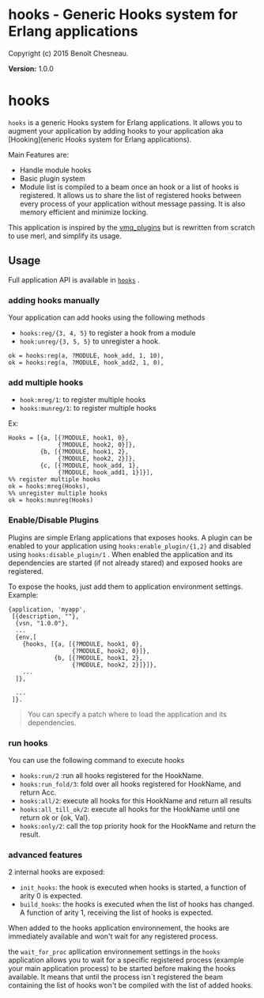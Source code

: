 

# hooks - Generic Hooks system for Erlang applications #

Copyright (c) 2015 Benoît Chesneau.

__Version:__ 1.0.0

# hooks

`hooks` is a generic Hooks system for Erlang applications. It allows you to augment your application by adding hooks to your application aka [Hooking](eneric Hooks system for Erlang applications).

Main Features are:

- Handle module hooks
- Basic plugin system
- Module list is compiled to a beam once an hook or a list of hooks is registered. It allows us to share the list of registered hooks between every process of your application without message passing. It is also memory efficient and minimize locking.

This application is inspired by the [vmq_plugins](https://github.com/erlio/vmq_plugin) but is rewritten from scratch to use merl, and simplify its usage.

## Usage

Full application API is available in [`hooks`](http://github.com/benoitc/hooks/blob/master/doc/hooks.md) .

### adding hooks manually

Your application can add hooks using the following methods

- `hooks:reg/{3, 4, 5}` to register a hook from a module
- `hook:unreg/{3, 5, 5}` to unregister a hook.

```
ok = hooks:reg(a, ?MODULE, hook_add, 1, 10),
ok = hooks:reg(a, ?MODULE, hook_add2, 1, 0),
```

### add multiple hooks

- `hook:mreg/1`: to register multiple hooks
- `hooks:munreg/1`: to register multiple hooks

Ex:

```
Hooks = [{a, [{?MODULE, hook1, 0},
              {?MODULE, hook2, 0}]},
         {b, [{?MODULE, hook1, 2},
              {?MODULE, hook2, 2}]},
         {c, [{?MODULE, hook_add, 1},
              {?MODULE, hook_add1, 1}]}],
%% register multiple hooks
ok = hooks:mreg(Hooks),
%% unregister multiple hooks
ok = hooks:munreg(Hooks)
```

### Enable/Disable Plugins

Plugins are simple Erlang applications that exposes hooks. A plugin can be enabled to your application using `hooks:enable_plugin/{1,2}` and disabled using `hooks:disable_plugin/1` . When enabled the application and its dependencies are started (if not already stared) and exposed hooks are registered.

To expose the hooks,  just add them to application environment settings. Example:

```
{application, 'myapp',
 [{description, ""},
  {vsn, "1.0.0"},
  ...
  {env,[
    {hooks, [{a, [{?MODULE, hook1, 0},
                  {?MODULE, hook2, 0}]},
             {b, [{?MODULE, hook1, 2},
                  {?MODULE, hook2, 2}]}]},
    ...
  ]},

  ...
 ]}.
```

> You can specify a patch where to load the application and its dependencies.

### run hooks

You can use the following command to execute hooks

- `hooks:run/2` :run all hooks registered for the HookName.
- `hooks:run_fold/3`: fold over all hooks registered for HookName, and return Acc.
- `hooks:all/2`: execute all hooks for this HookName and return all results
- `hooks:all_till_ok/2`: execute all hooks for the HookName until one return ok or {ok, Val}.
- `hooks:only/2`: call the top priority hook for the HookName and return the result.

### advanced features

2 internal hooks are exposed:

- `init_hooks`: the hook is executed when hooks is started, a function of arity 0 is expected.
- `build_hooks`: the hooks is executed when the list of hooks has changed. A function of arity 1, receiving the list of hooks is expected.

When added to the hooks application environnement, the hooks are immediately available and won't wait for any registered process.

the `wait_for_proc` apllication environnement settings in the `hooks` application allows you to wait for a specific registered process (example your main application process) to be started before making the hooks available. It means that until the process isn`t registered the beam containing the list of hooks won't be compiled with the list of added hooks.

